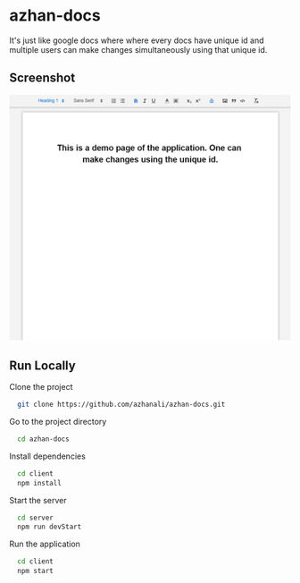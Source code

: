 
# azhan-docs

It's just like google docs where where every docs have unique id and multiple users can make changes simultaneously using that unique id.




## Screenshot

![Demo Screenshot](demo.png)

  
## Run Locally

Clone the project

```bash
  git clone https://github.com/azhanali/azhan-docs.git
```

Go to the project directory

```bash
  cd azhan-docs
```

Install dependencies

```bash
  cd client
  npm install
```

Start the server

```bash
  cd server
  npm run devStart
```

Run the application

```bash
  cd client
  npm start 
```

  

